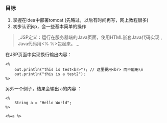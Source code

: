 ### 目标

1. 掌握在idea中部署tomcat  \(先略过，以后有时间再写，网上教程很多\)
2. 初步认识jsp，会一些基本简单的操作  

> _JSP定义：运行在服务器端的Java页面，使用HTML嵌套Java代码实现 , Java代码用&lt;%  %&gt;包起来。   _

在JSP页面中实现换行输出内容：

```
<%
    out.println("this is test<br>"); // 这里要用<br> 而不能用\n 
    out.println("this is a test2");
%>
```

另外一个例子，结果会输出 a的内容 ：

```
<%   
    String a = "Hello World"; 
%> 

<%=a %>  
```



